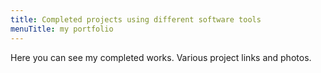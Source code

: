 ```yaml
---		
title: Completed projects using different software tools		
menuTitle: my portfolio		
---		
```


Here you can see my completed works. Various project links and photos.	
